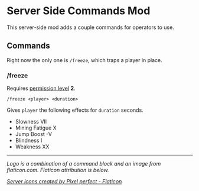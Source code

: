 # Server Side Commands Mod

This server-side mod adds a couple commands for operators to use.

## Commands

Right now the only one is `/freeze`, which traps a player in place.

### /freeze

Requires [permission level][permission-level] **2**.

<!-- markdownlint-disable MD040 MD033 -->

```
/freeze <player> <duration>
```

Gives `player` the following effects for `duration` seconds.

- Slowness VII
- Mining Fatigue X
- Jump Boost -V
- Blindness I
- Weakness XX

---

_Logo is a combination of a command block and an image from flaticon.com. Flaticon attribution is below._

_<a href="https://www.flaticon.com/free-icons/server" title="server icons">Server icons created by Pixel perfect - Flaticon</a>_

[permission-level]: https://minecraft.fandom.com/wiki/Permission_level#Java_Edition_2
